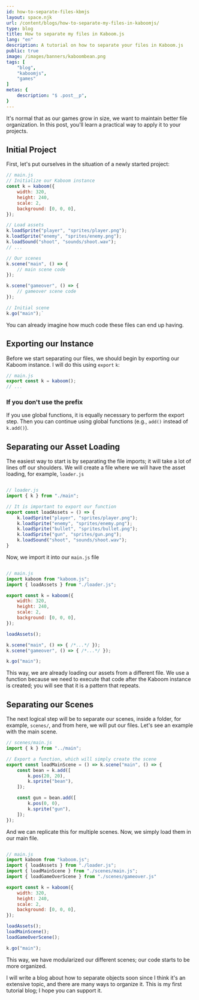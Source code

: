 ```yaml
---
id: how-to-separate-files-kbmjs
layout: space.njk
url: /content/blogs/how-to-separate-my-files-in-kaboomjs/
type: blog
title: How to separate my files in Kaboom.js
lang: "en"
description: A tutorial on how to separate your files in Kaboom.js
public: true
image: /images/banners/kaboombean.png
tags: [
    "blog",
    "kaboomjs",
    "games"
]
metas: {
    description: "$ .post__p",
}
---
```


It's normal that as our games grow in size, we want to maintain better file organization. In this post, you'll learn a practical way to apply it to your projects.

## Initial Project

First, let's put ourselves in the situation of a newly started project:

```js
// main.js
// Initialize our Kaboom instance
const k = kaboom({
    width: 320,
    height: 240,
    scale: 2,
    background: [0, 0, 0],
});

// Load assets
k.loadSprite("player", "sprites/player.png");
k.loadSprite("enemy", "sprites/enemy.png");
k.loadSound("shoot", "sounds/shoot.wav");
// ...

// Our scenes
k.scene("main", () => {
    // main scene code
});

k.scene("gameover", () => {
    // gameover scene code
});

// Initial scene
k.go("main");` 
```
You can already imagine how much code these files can end up having.

## Exporting our Instance
Before we start separating our files, we should begin by exporting our Kaboom instance. I will do this using `export` `k`:

```js
// main.js
export const k = kaboom();
// ...
```

### If you don't use the prefix

If you use global functions, it is equally necessary to perform the export step. Then you can continue using global functions (e.g., `add()` instead of `k.add()`).

## Separating our Asset Loading

The easiest way to start is by separating the file imports; it will take a lot of lines off our shoulders. We will create a file where we will have the asset loading, for example, `loader.js`

```js

// loader.js
import { k } from "./main";

// It is important to export our function
export const loadAssets = () => {
    k.loadSprite("player", "sprites/player.png");
    k.loadSprite("enemy", "sprites/enemy.png");
    k.loadSprite("bullet", "sprites/bullet.png");
    k.loadSprite("gun", "sprites/gun.png");
    k.loadSound("shoot", "sounds/shoot.wav");
}
```

Now, we import it into our `main.js` file

```js

// main.js
import kaboom from "kaboom.js";
import { loadAssets } from "./loader.js";

export const k = kaboom({
    width: 320,
    height: 240,
    scale: 2,
    background: [0, 0, 0],
});

loadAssets();

k.scene("main", () => { /*...*/ });
k.scene("gameover", () => { /*...*/ });

k.go("main");
```

This way, we are already loading our assets from a different file. We use a function because we need to execute that code after the Kaboom instance is created; you will see that it is a pattern that repeats.

## Separating our Scenes

The next logical step will be to separate our scenes, inside a folder, for example, `scenes/`, and from here, we will put our files. Let's see an example with the main scene.

```js
// scenes/main.js
import { k } from "../main";

// Export a function, which will simply create the scene
export const loadMainScene = () => k.scene("main", () => {
    const bean = k.add([
        k.pos(20, 20),
        k.sprite("bean"),
    ]);

    const gun = bean.add([
        k.pos(0, 0),
        k.sprite("gun"),
    ]);
});
```

And we can replicate this for multiple scenes. Now, we simply load them in our main file.

```js

// main.js
import kaboom from "kaboom.js";
import { loadAssets } from "./loader.js";
import { loadMainScene } from "./scenes/main.js";
import { loadGameOverScene } from "./scenes/gameover.js"

export const k = kaboom({
    width: 320,
    height: 240,
    scale: 2,
    background: [0, 0, 0],
});

loadAssets();
loadMainScene();
loadGameOverScene();

k.go("main");
```

This way, we have modularized our different scenes; our code starts to be more organized.

I will write a blog about how to separate objects soon since I think it's an extensive topic, and there are many ways to organize it. This is my first tutorial blog; I hope you can support it.

